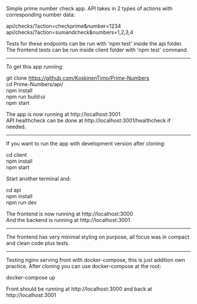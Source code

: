 Simple prime number check app. API takes in 2 types of actions with corresponding number data: <br>

api/checks/?action=checkprime&number=1234<br>
api/checks/?action=sumandcheck&numbers=1,2,3,4

Tests for these endpoints can be run with 'npm test' inside the api folder. The frontend tests can be run inside client folder with 'npm test' command.

---------------------------------------------------------------------------------

To get this app running:

git clone https://github.com/KoskinenTimo/Prime-Numbers<br>
cd Prime-Numbers/api/<br>
npm install<br>
npm run build:ui<br>
npm start

The app is now running at http://localhost:3001 <br>
API healthcheck can be done at http://localhost:3001/healthcheck if needed.

---------------------------------------------------------------------------------

If you want to run the app with development version after cloning:

cd client<br>
npm install<br>
npm start

Start another terminal and:

cd api<br>
npm install<br>
npm run dev

The frontend is now running at http://localhost:3000 <br>
And the backend is running at http://localhost:3001

---------------------------------------------------------------------------------

The frontend has very minimal styling on purpose, all focus was in compact and clean code plus tests.

---------------------------------------------------------------------------------

Testing nginx serving front with docker-compose, this is just addition own practice. After cloning you can use docker-compose at the root: <br>

docker-compose up

Front should be running at http://localhost:3000 <bn>
and back at http://localhost:3001